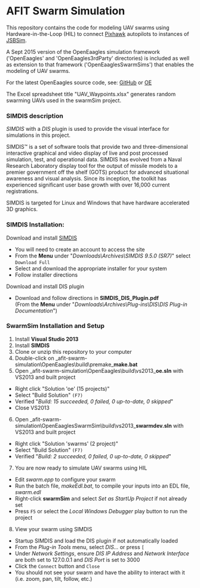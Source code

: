 # AFIT Swarm Simulation
This repository contains the code for modeling UAV swarms using Hardware-in-the-Loop (HIL) to connect [Pixhawk](https://pixhawk.org/choice) autopilots to instances of [JSBSim](http://jsbsim.sourceforge.net/).

A Sept 2015 version of the OpenEaagles simulation framework ('OpenEaagles' and 'OpenEaagles3rdParty' directories) is included as well as extension to that framework ('OpenEaaglesSwarmSims') that enables the modeling of UAV swarms.

For the latest OpenEaagles source code, see: [GitHub](https://github.com/doughodson) or [OE](http://www.openeaagles.org/)

The Excel spreadsheet title "UAV_Waypoints.xlsx" generates random swarming UAVs used in the swarmSim project.

### SIMDIS description
_SIMDIS_ with a _DIS_ plugin is used to provide the visual interface for simulations in this project.

SIMDIS™ is a set of software tools that provide two and three-dimensional interactive graphical and video display of live and post processed simulation, test, and operational data. SIMDIS has evolved from a Naval Research Laboratory display tool for the output of missile models to a premier government off the shelf (GOTS) product for advanced situational awareness and visual analysis. Since its inception, the toolkit has experienced significant user base growth with over 16,000 current registrations.

SIMDIS is targeted for Linux and Windows that have hardware accelerated 3D graphics.

### SIMDIS Installation:
Download and install [SIMDIS](https://simdis.nrl.navy.mil)
- You will need to create an account to access the site
- From the **Menu** under "_Downloads\Archives\SIMDIS 9.5.0 (SR7)_" select `Download Full`
- Select and download the appropriate installer for your system
- Follow installer directions

Download and install DIS plugin
- Download and follow directions in **SIMDIS_DIS_Plugin.pdf**  
  (From the **Menu** under "_Downloads\Archives\Plug-ins\DIS\DIS Plug-in Documentation_")

### SwarmSim Installation and Setup
1. Install **Visual Studio 2013**
2. Install **SIMDIS**
3. Clone or unzip this repository to your computer
4. Double-click on _afit-swarm-simulation\OpenEaagles\build\premake\_**make.bat**
5. Open _afit-swarm-simulation\OpenEaagles\build\vs2013\_**oe.sln** with VS2013 and built project
  - Right click "Solution 'oe' (15 projects)"
  - Select "Build Solution" `(F7)`
  - Verified "_Build: 15 succeeded, 0 failed, 0 up-to-date, 0 skipped_"
  - Close VS2013
6. Open _afit-swarm-simulation\OpenEaaglesSwarmSim\build\vs2013\_**swarmdev.sln** with VS2013 and built project
  - Right click "Solution 'swarms' (2 project)"
  - Select "Build Solution" `(F7)`
  - Verified "_Build: 2 succeeded, 0 failed, 0 up-to-date, 0 skipped_"
7. You are now ready to simulate UAV swarms using HIL
  - Edit _swarm.epp_ to configure your swarm
  - Run the batch file, _makeEdl.bat_, to compile your inputs into an EDL file, _swarm.edl_
  - Right-click **swarmSim** and select _Set as StartUp Project_ if not already set
  - Press `F5` or select the _Local Windows Debugger_ play button to run the project
8. View your swarm using SIMDIS
  - Startup SIMDIS and load the DIS plugin if not automatically loaded
  - From the _Plug-in Tools_ menu, select _DIS..._ or press `[`
  - Under _Network Settings_, ensure _DIS IP Address_ and _Network Interface_ are both set to 127.0.0.1 and _DIS Port_ is set to 3000
  - Click the `Connect` button and `Close`
  - You should not see your swarm and have the ability to interact with it (i.e. zoom, pan, tilt, follow, etc.)
